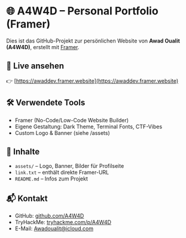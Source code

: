 # 🌐 A4W4D – Personal Portfolio (Framer)

Dies ist das GitHub-Projekt zur persönlichen Website von **Awad Oualit (A4W4D)**, erstellt mit [Framer](https://www.framer.com/).

## 🔗 Live ansehen

👉 [https://awaddev.framer.website](https://awaddev.framer.website)  

## 🛠️ Verwendete Tools

- Framer (No-Code/Low-Code Website Builder)
- Eigene Gestaltung: Dark Theme, Terminal Fonts, CTF-Vibes
- Custom Logo & Banner (siehe /assets)

## 📁 Inhalte

- `assets/` – Logo, Banner, Bilder für Profilseite
- `link.txt` – enthält direkte Framer-URL
- `README.md` – Infos zum Projekt

## 📬 Kontakt

- GitHub: [github.com/A4W4D](https://github.com/A4W4D)
- TryHackMe: [tryhackme.com/p/A4W4D](https://tryhackme.com/p/A4W4D)
- E-Mail: [Awadoualit@icloud.com](mailto:Awadoualit@icloud.com)
